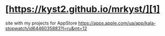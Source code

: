 # [https://kyst2.github.io/mrkyst/][1]

site with my projects for AppStore https://apps.apple.com/ua/app/kala-stopwatch/id6446035883?l=ru&mt=12



  [1]: https://kyst2.github.io/mrkyst/
